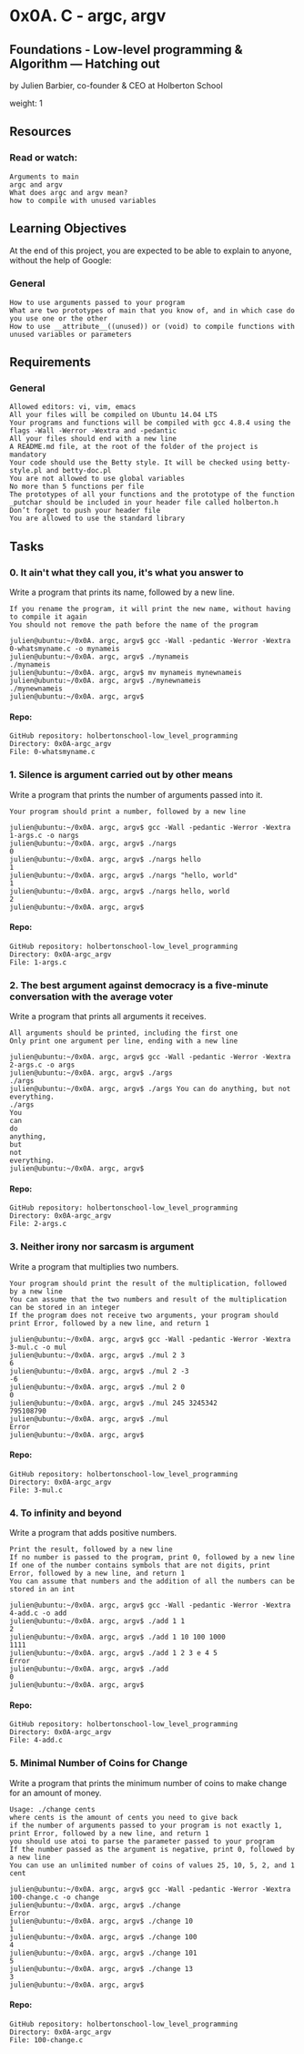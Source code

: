 # 0x0A. C - argc, argv

## Foundations - Low-level programming & Algorithm ― Hatching out

by Julien Barbier, co-founder & CEO at Holberton School

weight: 1

## Resources

### Read or watch:

    Arguments to main
    argc and argv
    What does argc and argv mean?
    how to compile with unused variables

## Learning Objectives

At the end of this project, you are expected to be able to explain to anyone, without the help of Google:

### General

    How to use arguments passed to your program
    What are two prototypes of main that you know of, and in which case do you use one or the other
    How to use __attribute__((unused)) or (void) to compile functions with unused variables or parameters

## Requirements
### General

    Allowed editors: vi, vim, emacs
    All your files will be compiled on Ubuntu 14.04 LTS
    Your programs and functions will be compiled with gcc 4.8.4 using the flags -Wall -Werror -Wextra and -pedantic
    All your files should end with a new line
    A README.md file, at the root of the folder of the project is mandatory
    Your code should use the Betty style. It will be checked using betty-style.pl and betty-doc.pl
    You are not allowed to use global variables
    No more than 5 functions per file
    The prototypes of all your functions and the prototype of the function _putchar should be included in your header file called holberton.h
    Don’t forget to push your header file
    You are allowed to use the standard library

## Tasks

### 0. It ain't what they call you, it's what you answer to

Write a program that prints its name, followed by a new line.

    If you rename the program, it will print the new name, without having to compile it again
    You should not remove the path before the name of the program
```
julien@ubuntu:~/0x0A. argc, argv$ gcc -Wall -pedantic -Werror -Wextra 0-whatsmyname.c -o mynameis
julien@ubuntu:~/0x0A. argc, argv$ ./mynameis
./mynameis
julien@ubuntu:~/0x0A. argc, argv$ mv mynameis mynewnameis
julien@ubuntu:~/0x0A. argc, argv$ ./mynewnameis
./mynewnameis
julien@ubuntu:~/0x0A. argc, argv$
```
#### Repo:

    GitHub repository: holbertonschool-low_level_programming
    Directory: 0x0A-argc_argv
    File: 0-whatsmyname.c


### 1. Silence is argument carried out by other means

Write a program that prints the number of arguments passed into it.

    Your program should print a number, followed by a new line
```
julien@ubuntu:~/0x0A. argc, argv$ gcc -Wall -pedantic -Werror -Wextra 1-args.c -o nargs
julien@ubuntu:~/0x0A. argc, argv$ ./nargs
0
julien@ubuntu:~/0x0A. argc, argv$ ./nargs hello
1
julien@ubuntu:~/0x0A. argc, argv$ ./nargs "hello, world"
1
julien@ubuntu:~/0x0A. argc, argv$ ./nargs hello, world
2
julien@ubuntu:~/0x0A. argc, argv$
```
#### Repo:

    GitHub repository: holbertonschool-low_level_programming
    Directory: 0x0A-argc_argv
    File: 1-args.c


### 2. The best argument against democracy is a five-minute conversation with the average voter

Write a program that prints all arguments it receives.

    All arguments should be printed, including the first one
    Only print one argument per line, ending with a new line
```
julien@ubuntu:~/0x0A. argc, argv$ gcc -Wall -pedantic -Werror -Wextra 2-args.c -o args
julien@ubuntu:~/0x0A. argc, argv$ ./args
./args
julien@ubuntu:~/0x0A. argc, argv$ ./args You can do anything, but not everything.
./args
You
can
do
anything,
but
not
everything.
julien@ubuntu:~/0x0A. argc, argv$
```
#### Repo:

    GitHub repository: holbertonschool-low_level_programming
    Directory: 0x0A-argc_argv
    File: 2-args.c


### 3. Neither irony nor sarcasm is argument

Write a program that multiplies two numbers.

    Your program should print the result of the multiplication, followed by a new line
    You can assume that the two numbers and result of the multiplication can be stored in an integer
    If the program does not receive two arguments, your program should print Error, followed by a new line, and return 1
```
julien@ubuntu:~/0x0A. argc, argv$ gcc -Wall -pedantic -Werror -Wextra 3-mul.c -o mul
julien@ubuntu:~/0x0A. argc, argv$ ./mul 2 3
6
julien@ubuntu:~/0x0A. argc, argv$ ./mul 2 -3
-6
julien@ubuntu:~/0x0A. argc, argv$ ./mul 2 0
0
julien@ubuntu:~/0x0A. argc, argv$ ./mul 245 3245342
795108790
julien@ubuntu:~/0x0A. argc, argv$ ./mul
Error
julien@ubuntu:~/0x0A. argc, argv$
```
#### Repo:

    GitHub repository: holbertonschool-low_level_programming
    Directory: 0x0A-argc_argv
    File: 3-mul.c


### 4. To infinity and beyond

Write a program that adds positive numbers.

    Print the result, followed by a new line
    If no number is passed to the program, print 0, followed by a new line
    If one of the number contains symbols that are not digits, print Error, followed by a new line, and return 1
    You can assume that numbers and the addition of all the numbers can be stored in an int
```
julien@ubuntu:~/0x0A. argc, argv$ gcc -Wall -pedantic -Werror -Wextra 4-add.c -o add
julien@ubuntu:~/0x0A. argc, argv$ ./add 1 1
2
julien@ubuntu:~/0x0A. argc, argv$ ./add 1 10 100 1000
1111
julien@ubuntu:~/0x0A. argc, argv$ ./add 1 2 3 e 4 5
Error
julien@ubuntu:~/0x0A. argc, argv$ ./add
0
julien@ubuntu:~/0x0A. argc, argv$
```
#### Repo:

    GitHub repository: holbertonschool-low_level_programming
    Directory: 0x0A-argc_argv
    File: 4-add.c


### 5. Minimal Number of Coins for Change

Write a program that prints the minimum number of coins to make change for an amount of money.

    Usage: ./change cents
    where cents is the amount of cents you need to give back
    if the number of arguments passed to your program is not exactly 1, print Error, followed by a new line, and return 1
    you should use atoi to parse the parameter passed to your program
    If the number passed as the argument is negative, print 0, followed by a new line
    You can use an unlimited number of coins of values 25, 10, 5, 2, and 1 cent
```
julien@ubuntu:~/0x0A. argc, argv$ gcc -Wall -pedantic -Werror -Wextra 100-change.c -o change
julien@ubuntu:~/0x0A. argc, argv$ ./change
Error
julien@ubuntu:~/0x0A. argc, argv$ ./change 10
1
julien@ubuntu:~/0x0A. argc, argv$ ./change 100
4
julien@ubuntu:~/0x0A. argc, argv$ ./change 101
5
julien@ubuntu:~/0x0A. argc, argv$ ./change 13
3
julien@ubuntu:~/0x0A. argc, argv$
```
#### Repo:

    GitHub repository: holbertonschool-low_level_programming
    Directory: 0x0A-argc_argv
    File: 100-change.c

